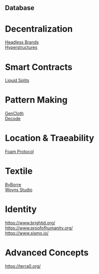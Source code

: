 ## Database

# Decentralization

[Headless Brands](https://otherinter.net/research/headless-brands/)<br/>
[Hyperstructures](https://jacob.energy/hyperstructures.html)<br/>

# Smart Contracts

[Liquid Splits](https://docs.0xsplits.xyz/modules/liquid)<br/>

# Pattern Making

[GenCloth](https://gencloth.com/)<br/>
[Decode](https://decodemfg.com/)<br/>


# Location & Traeability

[Foam Protocol](https://www.youtube.com/watch?v=EJeMVh4tm1w&t=1s)

# Textile

[ByBorre](https://create.byborre.com/)<br/>
[Wovns Studio](https://www.wovns.com/)


# Identity

https://www.brightid.org/<br/>
https://www.proofofhumanity.org/<br/>
https://www.sismo.io/


# Advanced Concepts 

https://terra0.org/



